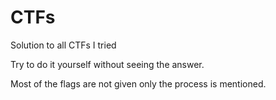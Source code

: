 # CTFs
Solution to all CTFs I tried

Try to do it yourself without seeing the answer.

Most of the flags are not given only the process is mentioned.
